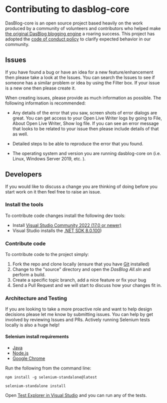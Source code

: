# Contributing to dasblog-core
DasBlog-core  is an open source project based heavily on the  work produced by a community of volunteers and contributors who helped make [the original DasBlog blogging engine](https://github.com/shanselman/dasblog) a roaring success. This project has adopted the [code of conduct policy](https://github.com/poppastring/dasblog-core/blob/main/CODE_OF_CONDUCT.md) to clarify expected behavior in our community.


## Issues
If you have found a bug or have an idea for a new feature/enhancement then please take a look at the Issues. You can search the Issues to see if someone has a similar problem or idea by using the Filter box. If your issue is a new one then please create it.

When creating issues, please provide as much information as possible.  The following information is recommended:
 - Any details of the error that you saw, screen shots of error dialogs are great. You can get access to your Open Live Writer logs by going to File, About Open Live Writer, Show log file.    If you can see an error message that looks to be related to your issue then please include details of that as well.

 - Detailed steps to be able to reproduce the error that you found.
 
 - The operating system and version you are running dasblog-core on (i.e. Linux, Windows Server 2019, etc. ).


## Developers
If you would like to discuss a change you are thinking of doing before you start work on it then feel free to raise an issue.

### Install the tools
To contribute code changes install the following dev tools:

- Install [Visual Studio Community 2022 (17.0 or newer)](https://visualstudio.microsoft.com/downloads/)
- Visual Studio installs the [.NET SDK 8.0.100](https://dotnet.microsoft.com/en-us/download/dotnet/8.0))

### Contribute code
To contribute code to the project simply:
  1. Fork the repo and clone locally (ensure that you have [Git](https://git-scm.com/downloads) installed)
  2. Change to the "source" directory and open the *DasBlog All.sln* and perform a build.
  3. Create a specific topic branch, add a nice feature or fix your bug
  4. Send a Pull Request and we will start to discuss how your changes fit in.

### Architecture and Testing
If you are looking to take a more proactive role and want to help design decisions please let me know by submitting issues. You can help by get involved by reviewing Issues and PRs. Actively running Selenium tests locally is also a huge help!

#### Selenium install requirements
- [Java](https://java.com/en/download/windows_manual.jsp)
- [Node.js](https://nodejs.org/en/download/)
- [Google Chrome](https://www.google.com/chrome/)

Run the following from the command line:

`npm install -g selenium-standalone@latest`

`selenium-standalone install`

Open [Test Explorer in Visual Studio](https://docs.microsoft.com/visualstudio/test/run-unit-tests-with-test-explorer) and you can run any of the tests.

